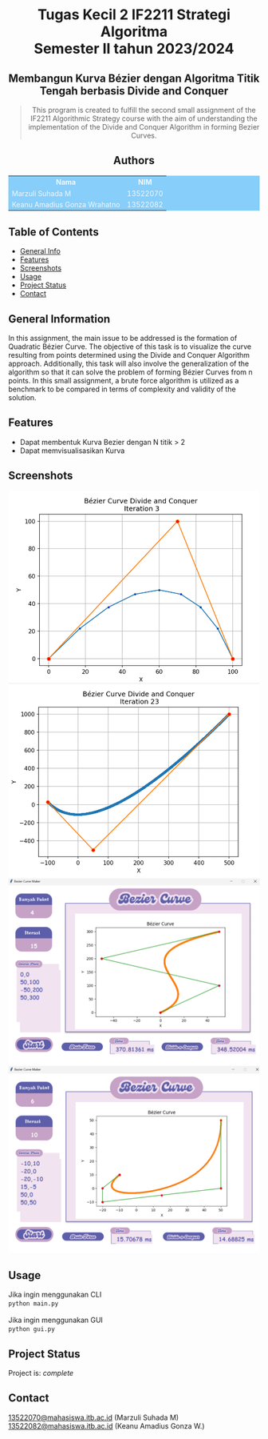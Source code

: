 <div align="center">

# Tugas Kecil 2 IF2211 Strategi Algoritma <br/> Semester II tahun 2023/2024 <br/> 
## Membangun Kurva Bézier dengan Algoritma Titik Tengah berbasis Divide and Conquer

> This program is created to fulfill the second small assignment of the IF2211 Algorithmic Strategy course with the aim of understanding the implementation of the Divide and Conquer Algorithm in forming Bezier Curves.

## Authors 

<table style="width:100%; background-color:#87CEFA; color:#F0F8FF;">
  <tr>
    <th>Nama</th>
    <th>NIM</th>
  </tr>
  <tr>
    <td>Marzuli Suhada M</td>
    <td>13522070</td>
  </tr>
  <tr>
    <td>Keanu Amadius Gonza Wrahatno</td>
    <td>13522082</td>
  </tr>
</table>

</div>

## Table of Contents
* [General Info](#general-information)
* [Features](#features)
* [Screenshots](#screenshots)
* [Usage](#usage)
* [Project Status](#project-status)
* [Contact](#contact)


## General Information
In this assignment, the main issue to be addressed is the formation of Quadratic Bézier Curve. The objective of this task is to visualize the curve resulting from points determined using the Divide and Conquer Algorithm approach. Additionally, this task will also involve the generalization of the algorithm so that it can solve the problem of forming Bézier Curves from n points. In this small assignment, a brute force algorithm is utilized as a benchmark to be compared in terms of complexity and validity of the solution.



## Features
- Dapat membentuk Kurva Bezier dengan N titik > 2
- Dapat memvisualisasikan Kurva


## Screenshots
![Example screenshot](./test/test_2.png)
![Example screenshot](./test/test_4.png)
![Example screenshot](./test/bonus_test3.png)
![Example screenshot](./test/bonus_test2.png)


## Usage
Jika ingin menggunakan CLI <br>
`python main.py` <br>
<br>
Jika ingin menggunakan GUI <br>
`python gui.py`


## Project Status
Project is:  _complete_ 

## Contact
13522070@mahasiswa.itb.ac.id (Marzuli Suhada M) <br>
13522082@mahasiswa.itb.ac.id (Keanu Amadius Gonza W.)
